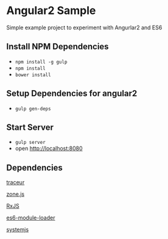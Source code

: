 # Angular2 Sample #

Simple example project to experiment with Angurlar2 and ES6

## Install NPM Dependencies ##
* `npm install -g gulp`
* `npm install`
* `bower install`

## Setup Dependencies for angular2 ##
* `gulp gen-deps`

## Start Server ##
* `gulp server`
* open [http://localhost:8080](http://localhost:8080)

## Dependencies ##

[traceur](https://github.com/google/traceur-compiler)

[zone.js](https://github.com/angular/zone.js)

[RxJS](https://github.com/Reactive-Extensions/RxJS)

[es6-module-loader](https://github.com/ModuleLoader/es6-module-loader)

[systemjs](https://github.com/systemjs/systemjs)
